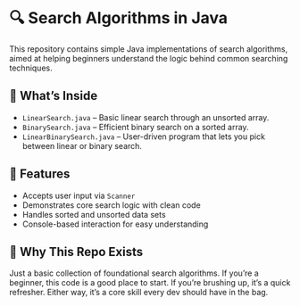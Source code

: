 # 🔍 Search Algorithms in Java

This repository contains simple Java implementations of search algorithms, aimed at helping beginners understand the logic behind common searching techniques.

## 📂 What’s Inside

- `LinearSearch.java` – Basic linear search through an unsorted array.
- `BinarySearch.java` – Efficient binary search on a sorted array.
- `LinearBinarySearch.java` – User-driven program that lets you pick between linear or binary search.

## 🚀 Features

- Accepts user input via `Scanner`
- Demonstrates core search logic with clean code
- Handles sorted and unsorted data sets
- Console-based interaction for easy understanding

## 🧠 Why This Repo Exists

Just a basic collection of foundational search algorithms. If you’re a beginner, this code is a good place to start. If you’re brushing up, it’s a quick refresher. Either way, it’s a core skill every dev should have in the bag.
